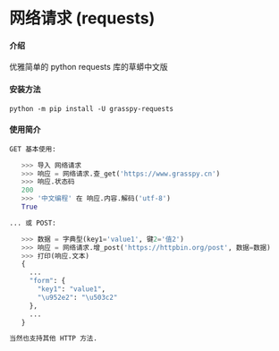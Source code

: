 # 网络请求 (requests)

#### 介绍
优雅简单的 python requests 库的草蟒中文版

#### 安装方法

`python -m pip install -U grasspy-requests`

#### 使用简介

```python
GET 基本使用:

   >>> 导入 网络请求
   >>> 响应 = 网络请求.查_get('https://www.grasspy.cn')
   >>> 响应.状态码
   200
   >>> '中文编程' 在 响应.内容.解码('utf-8')
   True

... 或 POST:

   >>> 数据 = 字典型(key1='value1', 键2='值2')
   >>> 响应 = 网络请求.增_post('https://httpbin.org/post', 数据=数据)
   >>> 打印(响应.文本)
   {
     ...
     "form": {
       "key1": "value1",
       "\u952e2": "\u503c2"
     },
     ...
   }

当然也支持其他 HTTP 方法.
```
